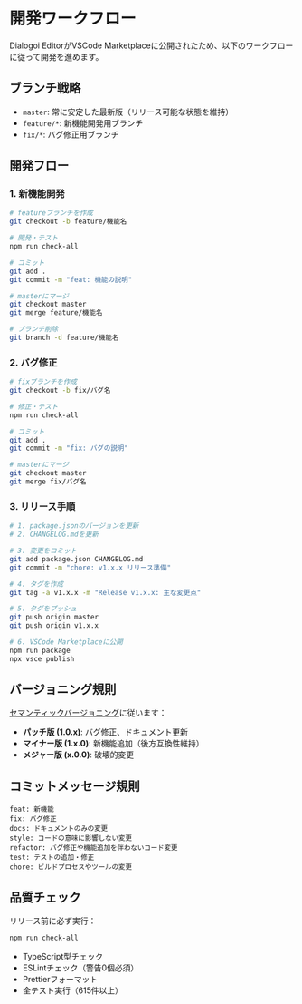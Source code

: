 # 開発ワークフロー

Dialogoi EditorがVSCode Marketplaceに公開されたため、以下のワークフローに従って開発を進めます。

## ブランチ戦略

- `master`: 常に安定した最新版（リリース可能な状態を維持）
- `feature/*`: 新機能開発用ブランチ
- `fix/*`: バグ修正用ブランチ

## 開発フロー

### 1. 新機能開発

```bash
# featureブランチを作成
git checkout -b feature/機能名

# 開発・テスト
npm run check-all

# コミット
git add .
git commit -m "feat: 機能の説明"

# masterにマージ
git checkout master
git merge feature/機能名

# ブランチ削除
git branch -d feature/機能名
```

### 2. バグ修正

```bash
# fixブランチを作成
git checkout -b fix/バグ名

# 修正・テスト
npm run check-all

# コミット
git add .
git commit -m "fix: バグの説明"

# masterにマージ
git checkout master
git merge fix/バグ名
```

### 3. リリース手順

```bash
# 1. package.jsonのバージョンを更新
# 2. CHANGELOG.mdを更新

# 3. 変更をコミット
git add package.json CHANGELOG.md
git commit -m "chore: v1.x.x リリース準備"

# 4. タグを作成
git tag -a v1.x.x -m "Release v1.x.x: 主な変更点"

# 5. タグをプッシュ
git push origin master
git push origin v1.x.x

# 6. VSCode Marketplaceに公開
npm run package
npx vsce publish
```

## バージョニング規則

[セマンティックバージョニング](https://semver.org/lang/ja/)に従います：

- **パッチ版 (1.0.x)**: バグ修正、ドキュメント更新
- **マイナー版 (1.x.0)**: 新機能追加（後方互換性維持）
- **メジャー版 (x.0.0)**: 破壊的変更

## コミットメッセージ規則

```
feat: 新機能
fix: バグ修正
docs: ドキュメントのみの変更
style: コードの意味に影響しない変更
refactor: バグ修正や機能追加を伴わないコード変更
test: テストの追加・修正
chore: ビルドプロセスやツールの変更
```

## 品質チェック

リリース前に必ず実行：

```bash
npm run check-all
```

- TypeScript型チェック
- ESLintチェック（警告0個必須）
- Prettierフォーマット
- 全テスト実行（615件以上）